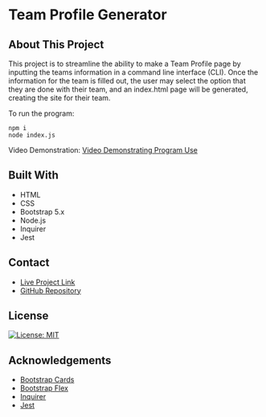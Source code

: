 # Team Profile Generator

## About This Project
This project is to streamline the ability to make a Team Profile page by inputting the teams information in a command line interface (CLI). Once the information for the team is filled out, the user may select the option that they are done with their team, and an index.html page will be generated, creating the site for their team. 

To run the program:
```
npm i
node index.js
```
Video Demonstration: 
[Video Demonstrating Program Use]()

## Built With
- HTML
- CSS
- Bootstrap 5.x
- Node.js
- Inquirer
- Jest

## Contact
- [Live Project Link](https://cpastorelli.github.io/Team_Profile_Generator/)
- [GitHub Repository](https://github.com/cpastorelli/Team_Profile_Generator)

## License
[![License: MIT](https://img.shields.io/badge/License-MIT-yellow.svg)](https://opensource.org/licenses/MIT)

## Acknowledgements
- [Bootstrap Cards](https://getbootstrap.com/docs/5.0/components/card/)
- [Bootstrap Flex](https://getbootstrap.com/docs/5.0/utilities/flex/)
- [Inquirer](https://www.npmjs.com/package/inquirer)
- [Jest](https://www.npmjs.com/package/jest)
